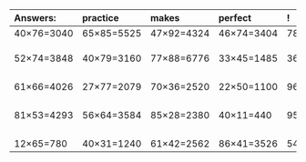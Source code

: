 | Answers: | practice | makes | perfect | ! |
| :--- | :--- | :--- | :--- | :--- |
| 40×76=3040 | 65×85=5525 | 47×92=4324 | 46×74=3404 | 78×60=4680 | 
|   |   |   |   |   | 
|   |   |   |   |   | 
|   |   |   |   |   | 
| 52×74=3848 | 40×79=3160 | 77×88=6776 | 33×45=1485 | 36×57=2052 | 
|   |   |   |   |   | 
|   |   |   |   |   | 
|   |   |   |   |   | 
|   |   |   |   |   | 
| 61×66=4026 | 27×77=2079 | 70×36=2520 | 22×50=1100 | 96×90=8640 | 
|   |   |   |   |   | 
|   |   |   |   |   | 
|   |   |   |   |   | 
|   |   |   |   |   | 
| 81×53=4293 | 56×64=3584 | 85×28=2380 | 40×11=440 | 95×32=3040 | 
|   |   |   |   |   | 
|   |   |   |   |   | 
|   |   |   |   |   | 
|   |   |   |   |   | 
| 12×65=780 | 40×31=1240 | 61×42=2562 | 86×41=3526 | 54×99=5346 | 
